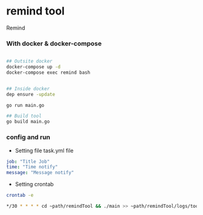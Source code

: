 # remind tool
Remind

### With docker & docker-compose

```sh

## Outsite docker
docker-compose up -d
docker-compose exec remind bash


## Inside docker
dep ensure -update

go run main.go

## Build tool
go build main.go
```

### config and run

- Setting file task.yml file
```yml
job: "Title Job"
time: "Time notify"
message: "Message notify"
```

- Setting crontab
```sh
crontab -e

*/30 * * * * cd ~path/remindTool && ./main >> ~path/remindTool/logs/tool.log 2>&1
```

